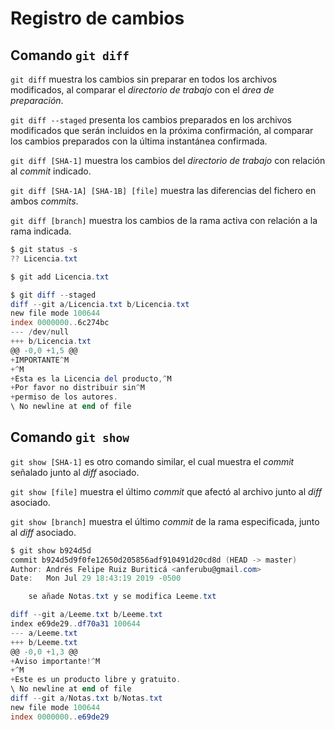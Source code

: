 # Registro de cambios

## Comando `git diff`

`git diff` muestra los cambios sin preparar en todos los archivos modificados, al comparar el *directorio de trabajo* con el *área de preparación*.

`git diff --staged` presenta los cambios preparados en los archivos modificados que serán incluidos en la próxima confirmación, al comparar los cambios preparados con la última instantánea confirmada.

`git diff [SHA-1]` muestra los cambios del *directorio de trabajo* con relación al *commit* indicado.

`git diff [SHA-1A] [SHA-1B] [file]` muestra las diferencias del fichero en ambos *commits*.

`git diff [branch]` muestra los cambios de la rama activa con relación a la rama indicada.



~~~powershell
$ git status -s
?? Licencia.txt

$ git add Licencia.txt

$ git diff --staged
diff --git a/Licencia.txt b/Licencia.txt
new file mode 100644
index 0000000..6c274bc
--- /dev/null
+++ b/Licencia.txt
@@ -0,0 +1,5 @@
+IMPORTANTE^M
+^M
+Esta es la Licencia del producto,^M
+Por favor no distribuir sin^M
+permiso de los autores.
\ No newline at end of file
~~~



## Comando `git show`

`git show [SHA-1]` es otro comando similar, el cual muestra el *commit* señalado junto al *diff* asociado. 

`git show [file]` muestra el último *commit* que afectó al archivo junto al *diff* asociado.

`git show [branch]` muestra el último *commit* de la rama especificada, junto al *diff* asociado.

~~~powershell
$ git show b924d5d
commit b924d5d9f0fe12650d205856adf910491d20cd8d (HEAD -> master)
Author: Andrés Felipe Ruiz Buriticá <anferubu@gmail.com>
Date:   Mon Jul 29 18:43:19 2019 -0500

    se añade Notas.txt y se modifica Leeme.txt

diff --git a/Leeme.txt b/Leeme.txt
index e69de29..df70a31 100644
--- a/Leeme.txt
+++ b/Leeme.txt
@@ -0,0 +1,3 @@
+Aviso importante!^M
+^M
+Este es un producto libre y gratuito.
\ No newline at end of file
diff --git a/Notas.txt b/Notas.txt
new file mode 100644
index 0000000..e69de29
~~~


